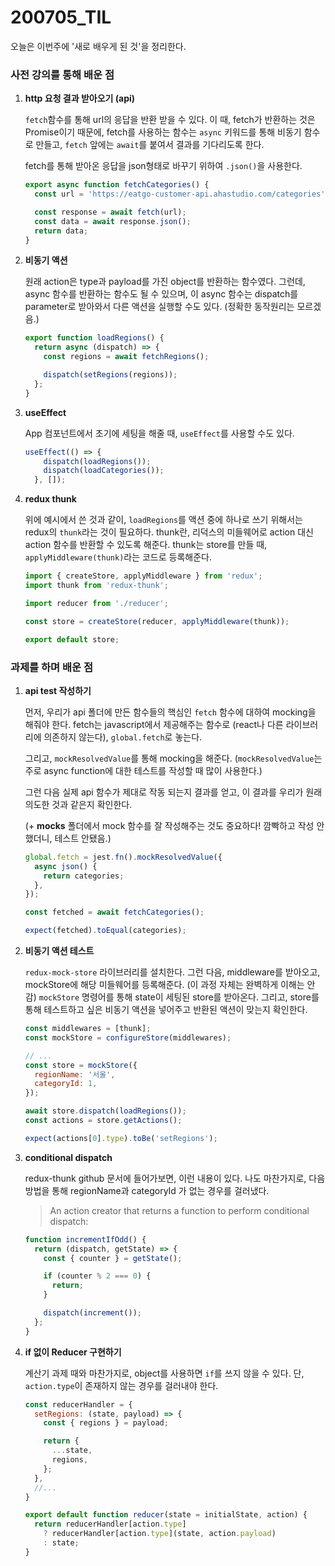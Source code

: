 200705_TIL
===

오늘은 이번주에 '새로 배우게 된 것'을 정리한다.

### 사전 강의를 통해 배운 점

1. **http 요청 결과 받아오기 (api)**

    ```fetch```함수를 통해 url의 응답을 반환 받을 수 있다. 이 때, fetch가 반환하는 것은 Promise이기 때문에, fetch를 사용하는 함수는 ```async``` 키워드를 통해 비동기 함수로 만들고, ```fetch``` 앞에는 ```await```를 붙여서 결과를 기다리도록 한다.

    fetch를 통해 받아온 응답을 json형태로 바꾸기 위하여 ```.json()```을 사용한다.

    ```javascript
    export async function fetchCategories() {
      const url = 'https://eatgo-customer-api.ahastudio.com/categories';

      const response = await fetch(url);
      const data = await response.json();
      return data;
    }
    ```

2. **비동기 액션**

    원래 action은 type과 payload를 가진 object를 반환하는 함수였다. 그런데, async 함수를 반환하는 함수도 될 수 있으며, 이 async 함수는 dispatch를 parameter로 받아와서 다른 액션을 실행할 수도 있다. (정확한 동작원리는 모르겠음.)

    ```javascript
    export function loadRegions() {
      return async (dispatch) => {
        const regions = await fetchRegions();

        dispatch(setRegions(regions));
      };
    }
    ```

3. **useEffect**

    App 컴포넌트에서 초기에 세팅을 해줄 때, ```useEffect```를 사용할 수도 있다.

    ```javascript
    useEffect(() => {
        dispatch(loadRegions());
        dispatch(loadCategories());
      }, []);
    ```

4. **redux thunk**

    위에 예시에서 쓴 것과 같이, ```loadRegions```를 액션 중에 하나로 쓰기 위해서는 redux의 ```thunk```라는 것이 필요하다. thunk란, 리덕스의 미들웨어로 action 대신 action 함수를 반환할 수 있도록 해준다. thunk는 store를 만들 때, ```applyMiddleware(thunk)```라는 코드로 등록해준다.

    ```javascript
    import { createStore, applyMiddleware } from 'redux';
    import thunk from 'redux-thunk';

    import reducer from './reducer';

    const store = createStore(reducer, applyMiddleware(thunk));

    export default store;
    ```

### 과제를 하며 배운 점

1. **api test 작성하기**

    먼저, 우리가 api 폴더에 만든 함수들의 핵심인 ```fetch``` 함수에 대하여 mocking을 해줘야 한다. fetch는 javascript에서 제공해주는 함수로 (react나 다른 라이브러리에 의존하지 않는다), ```global.fetch```로 놓는다.

    그리고, ```mockResolvedValue```를 통해 mocking을 해준다. (```mockResolvedValue```는 주로 async function에 대한 테스트를 작성할 때 많이 사용한다.)

    그런 다음 실제 api 함수가 제대로 작동 되는지 결과를 얻고, 이 결과를 우리가 원래 의도한 것과 같은지 확인한다.

    (+ __mocks__ 폴더에서 mock 함수를 잘 작성해주는 것도 중요하다! 깜빡하고 작성 안했더니, 테스트 안됐음.)

    ```javascript
    global.fetch = jest.fn().mockResolvedValue({
      async json() {
        return categories;
      },
    });

    const fetched = await fetchCategories();

    expect(fetched).toEqual(categories);
    ```

2. **비동기 액션 테스트**

    ```redux-mock-store``` 라이브러리를 설치한다. 
    그런 다음, middleware를 받아오고, mockStore에 해당 미들웨어를 등록해준다. (이 과정 자체는 완벽하게 이해는 안감) 
    ```mockStore``` 명령어를 통해 state이 세팅된 store를 받아온다. 그리고, store를 통해 테스트하고 싶은 비동기 액션을 넣어주고 반환된 액션이 맞는지 확인한다.

    ```javascript
    const middlewares = [thunk];
    const mockStore = configureStore(middlewares);

    // ...
    const store = mockStore({
      regionName: '서울',
      categoryId: 1,
    });

    await store.dispatch(loadRegions());
    const actions = store.getActions();

    expect(actions[0].type).toBe('setRegions');
    ```

3. **conditional dispatch**

    redux-thunk github 문서에 들어가보면, 이런 내용이 있다. 나도 마찬가지로, 다음 방법을 통해 regionName과 categoryId 가 없는 경우를 걸러냈다.

    > An action creator that returns a function to perform conditional dispatch:

    ```javascript
    function incrementIfOdd() {
      return (dispatch, getState) => {
        const { counter } = getState();

        if (counter % 2 === 0) {
          return;
        }

        dispatch(increment());
      };
    }
    ```

4. **if 없이 Reducer 구현하기**
    
    계산기 과제 때와 마찬가지로, object를 사용하면 ```if```를 쓰지 않을 수 있다. 단, ```action.type```이 존재하지 않는 경우를 걸러내야 한다.

    ```javascript
    const reducerHandler = {
      setRegions: (state, payload) => {
        const { regions } = payload;

        return {
          ...state,
          regions,
        };
      },
      //...
    }  

    export default function reducer(state = initialState, action) {
      return reducerHandler[action.type]
        ? reducerHandler[action.type](state, action.payload)
        : state;
    }
    ```
